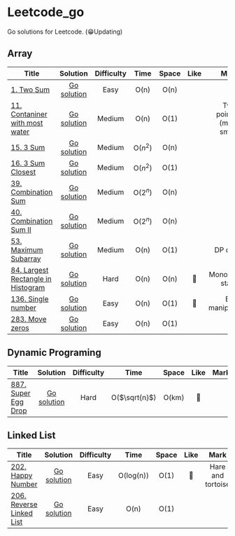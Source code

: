 # Leetcode_go
Go solutions for Leetcode. (😁Updating) 


## Array

| Title | Solution | Difficulty | Time | Space | Like | Mark |
| ----- | :--------: | :----------: | :----: | :-----: | :---: | :----------: |
|[1. Two Sum](https://leetcode.com/problems/two-sum/)| [Go solution](https://github.com/calmbryan/Leetcode_Go/blob/master/array/1.Twosum.go)| Easy | O(n)| O(n)|||
|[11. Contaniner with most water](https://leetcode.com/problems/container-with-most-water/)| [Go solution](https://github.com/calmbryan/Leetcode_Go/blob/master/array/11.Container_With_Most_Water.go)| Medium| O(n)| O(1)||Two pointers (move small)|
|[15. 3 Sum](https://leetcode.com/problems/3sum)| [Go solution](https://github.com/calmbryan/Leetcode_Go/blob/master/array/15.3sum.go)| Medium | O($n^2$)| O(n)|||
|[16. 3 Sum Closest](https://leetcode.com/problems/3sum-closest)| [Go solution](https://github.com/calmbryan/Leetcode_Go/blob/master/array/16.3Sum_Closest.go)| Medium | O($n^2$)| O(1)|||
|[39. Combination Sum](https://leetcode.com/problems/combination-sum)| [Go solution](https://github.com/calmbryan/Leetcode_Go/blob/master/array/39.Combination_sum.go)| Medium | O($2^n$)| O(n)|||
|[40. Combination Sum II](https://leetcode.com/problems/combination-sum-ii)| [Go solution](https://github.com/calmbryan/Leetcode_Go/blob/master/array/40.Combination_sum2.go)| Medium | O($2^n$)| O(n)|||
|[53. Maximum Subarray](https://leetcode.com/problems/maximum-subarray)| [Go solution](https://github.com/calmbryan/Leetcode_Go/blob/master/array/53.Maximum_Subarray.go)| Medium | O(n)| O(1)||DP or CC|
|[84. Largest Rectangle in Histogram](https://leetcode.com/problems/largest-rectangle-in-histogram/)| [Go solution](https://github.com/calmbryan/Leetcode_Go/blob/master/array/84.Largest_Rectangle_in_Histogram.go)| Hard | O(n)| O(n)|🌹|Monotonous stack|
|[136. Single number](https://leetcode.com/problems/single-number/)| [Go solution](https://github.com/calmbryan/Leetcode_Go/blob/master/array/136.Single_number.go)| Easy | O(n)| O(1)|🌹|Bit manipulation|
|[283. Move zeros](https://leetcode.com/problems/move-zeros/)| [Go solution](https://github.com/calmbryan/Leetcode_Go/blob/master/array/84.Largest_Rectangle_in_Histogram.go)| Easy | O(n)| O(1)|||

## Dynamic Programing

| Title | Solution | Difficulty | Time | Space | Like | Mark |
| ----- | :--------: | :----------: | :----: | :-----: | :-----: | :----------: |
|[887. Super Egg Drop](https://leetcode.com/problems/super-egg-drop/)| [Go solution](https://github.com/calmbryan/Leetcode_Go/blob/master/array/887.Super_Egg_Drop.go)| Hard | O($\sqrt{n}$)| O(km)|🌹||

## Linked List

| Title | Solution | Difficulty | Time | Space | Like | Mark |
| ----- | :--------: | :----------: | :----: | :-----: | :-----: | :----------: |
|[202. Happy Number](https://leetcode.com/problems/happy-number/)| [Go solution](https://github.com/calmbryan/Leetcode_Go/blob/master/array/202.Happy_Number.go)| Easy | O(log(n)) | O(1)|🌹|Hare and tortoise|
|[206. Reverse Linked List](https://leetcode.com/problems/reverse-linked-list/)| [Go solution](https://github.com/calmbryan/Leetcode_Go/blob/master/array/206.Reverse_Linked_List.go)| Easy | O(n) | O(1)|||
